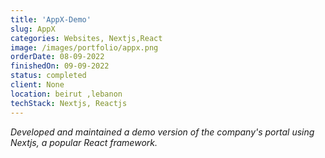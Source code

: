 ```yaml
---
title: 'AppX-Demo'
slug: AppX
categories: Websites, Nextjs,React
image: /images/portfolio/appx.png
orderDate: 08-09-2022
finishedOn: 09-09-2022
status: completed
client: None
location: beirut ,lebanon
techStack: Nextjs, Reactjs
---
```

<p><i>Developed and maintained a demo version of the company's portal using Nextjs, a popular React framework.</i></p>





